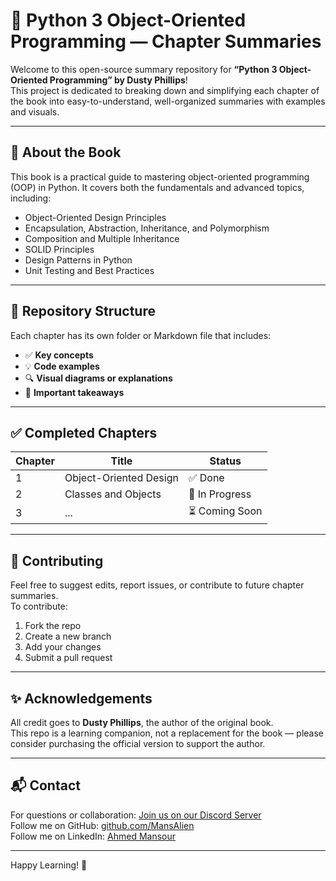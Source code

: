 
# 📘 Python 3 Object-Oriented Programming — Chapter Summaries

Welcome to this open-source summary repository for **“Python 3 Object-Oriented Programming” by Dusty Phillips**!  
This project is dedicated to breaking down and simplifying each chapter of the book into easy-to-understand, well-organized summaries with examples and visuals.

---

## 📖 About the Book

This book is a practical guide to mastering object-oriented programming (OOP) in Python. It covers both the fundamentals and advanced topics, including:

- Object-Oriented Design Principles  
- Encapsulation, Abstraction, Inheritance, and Polymorphism  
- Composition and Multiple Inheritance  
- SOLID Principles  
- Design Patterns in Python  
- Unit Testing and Best Practices  

---

## 📂 Repository Structure

Each chapter has its own folder or Markdown file that includes:

- ✅ **Key concepts**
- 💡 **Code examples**
- 🔍 **Visual diagrams or explanations**
- 📌 **Important takeaways**

---

## ✅ Completed Chapters

| Chapter | Title | Status |
|--------|-------|--------|
| 1 | Object-Oriented Design | ✅ Done |
| 2 | Classes and Objects | 🚧 In Progress |
| 3 | ... | ⏳ Coming Soon |

---

## 🤝 Contributing

Feel free to suggest edits, report issues, or contribute to future chapter summaries.  
To contribute:

1. Fork the repo
2. Create a new branch
3. Add your changes
4. Submit a pull request

---

## ✨ Acknowledgements

All credit goes to **Dusty Phillips**, the author of the original book.  
This repo is a learning companion, not a replacement for the book — please consider purchasing the official version to support the author.

---

## 📬 Contact

For questions or collaboration: [Join us on our Discord Server](https://discord.gg/htXUhHk8)  
Follow me on GitHub: [github.com/MansAlien](https://github.com/MansAlien)  
Follow me on LinkedIn: [Ahmed Mansour](https://www.linkedin.com/in/ahmed-mansour-763b60287)

---

Happy Learning! 🚀

